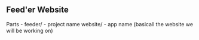 ## Feed'er Website

Parts - 
feeder/ - project name
website/ - app name (basicall the website we will be working on)

